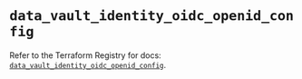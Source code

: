 # `data_vault_identity_oidc_openid_config`

Refer to the Terraform Registry for docs: [`data_vault_identity_oidc_openid_config`](https://registry.terraform.io/providers/hashicorp/vault/5.3.0/docs/data-sources/identity_oidc_openid_config).
